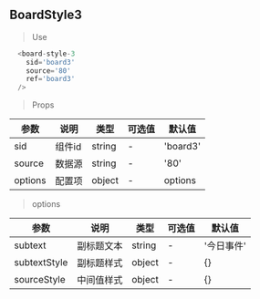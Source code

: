 ## BoardStyle3

> Use
```javascript
  <board-style-3
    sid='board3'
    source='80'
    ref='board3'
  />
```

> Props

参数|说明|类型|可选值|默认值
-|-|-|-|-|
sid|组件id|string|-|'board3'
source|数据源|string|-|'80'
options|配置项|object|-|options

> options

参数|说明|类型|可选值|默认值
-|-|-|-|-|
subtext|副标题文本|string|-|'今日事件'
subtextStyle|副标题样式|object|-|{}
sourceStyle|中间值样式|object|-|{}
